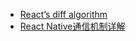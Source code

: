 * [React’s diff algorithm](http://calendar.perfplanet.com/2013/diff/)
* [React Native通信机制详解](http://blog.cnbang.net/tech/2698/)
